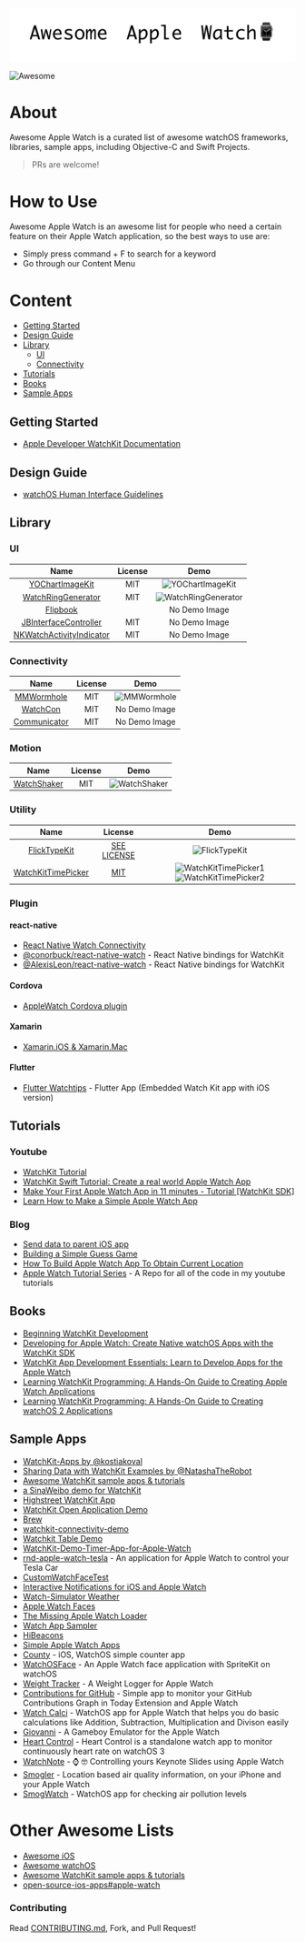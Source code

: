 ![logo](image/awesome-apple-watch.png)

<img src="https://awesome.re/badge.svg" alt="Awesome">

# About

Awesome Apple Watch is a curated list of awesome watchOS frameworks, libraries, sample apps, including Objective-C and Swift Projects.

> PRs are welcome! 

# How to Use

Awesome Apple Watch is an awesome list for people who need a certain feature on their Apple Watch application, so the best ways to use are:

* Simply press command + F to search for a keyword
* Go through our Content Menu

# Content

* [Getting Started](#getting-started)
* [Design Guide](#design-guide)
* [Library](#library)
    * [UI](#ui)
    * [Connectivity](#connectivity)
* [Tutorials](#tutorials)
* [Books](#books)
* [Sample Apps](#sample-apps)

## Getting Started

* [Apple Developer WatchKit Documentation](https://developer.apple.com/documentation/watchkit)

## Design Guide

* [watchOS Human Interface Guidelines](https://developer.apple.com/design/human-interface-guidelines/watchos/overview/themes/)

## Library

### UI

| Name | License | Demo |
|:----:|:-------:|:----:|
| [YOChartImageKit](https://github.com/yasuoza/YOChartImageKit) | MIT | ![YOChartImageKit](https://raw.githubusercontent.com/yasuoza/YOChartImageKit/assets/images/watchos/all.png) |
| [WatchRingGenerator](https://github.com/radianttap/WatchRingGenerator) | MIT | ![WatchRingGenerator](https://github.com/radianttap/WatchRingGenerator/blob/master/screen.png) |
| [Flipbook](https://github.com/frosty/Flipbook) | | No Demo Image |
| [JBInterfaceController](https://github.com/mikeswanson/JBInterfaceController) | MIT | No Demo Image |
| [NKWatchActivityIndicator](https://github.com/NilStack/NKWatchActivityIndicator) | MIT | No Demo Image |

### Connectivity

| Name | License | Demo |
|:----:|:-------:|:----:|
| [MMWormhole](https://github.com/mutualmobile/MMWormhole) | MIT | ![MMWormhole](https://github.com/mutualmobile/MMWormhole/blob/master/MMWormhole.gif) |
| [WatchCon](https://github.com/abdullahselek/WatchCon) | MIT | No Demo Image |
| [Communicator](https://github.com/KaneCheshire/Communicator) | MIT | No Demo Image |

### Motion

| Name | License | Demo |
|:----:|:-------:|:----:|
| [WatchShaker](https://github.com/ezefranca/WatchShaker) | MIT | ![WatchShaker](https://raw.githubusercontent.com/ezefranca/WatchShaker/master/giphy%20(1).gif) |

### Utility

| Name | License | Demo |
|:----:|:-------:|:----:|
| [FlickTypeKit](https://github.com/FlickType/FlickTypeKit) | [SEE LICENSE](https://github.com/FlickType/FlickTypeKit/blob/master/LICENSE.md) | ![FlickTypeKit](https://github.com/FlickType/FlickTypeKit/raw/master/screenshot-header.png) |
| [WatchKitTimePicker](https://github.com/calda/WatchKitTimePicker) | [MIT](https://github.com/calda/WatchKitTimePicker/blob/master/LICENSE) | ![WatchKitTimePicker1](https://github.com/calda/WatchKitTimePicker/raw/master/images/watchkit%20time%20picker%2012hr.gif) ![WatchKitTimePicker2](https://github.com/calda/WatchKitTimePicker/raw/master/images/watchkit%20time%20picker%2024hr.gif)|

### Plugin

#### react-native

* [React Native Watch Connectivity](https://github.com/mtford90/react-native-watch-connectivity)
* [@conorbuck/react-native-watch](https://github.com/conorbuck/react-native-watch) - React Native bindings for WatchKit
* [@AlexisLeon/react-native-watch](https://github.com/AlexisLeon/react-native-watch) - React Native bindings for WatchKit

#### Cordova

* [AppleWatch Cordova plugin](https://github.com/Telerik-Verified-Plugins/AppleWatch)

#### Xamarin

* [Xamarin.iOS & Xamarin.Mac](https://github.com/xamarin/xamarin-macios)

#### Flutter

* [Flutter Watchtips](https://github.com/magnatronus/flutter-watchtips) - Flutter App (Embedded Watch Kit app with iOS version)

## Tutorials

### Youtube

* [WatchKit Tutorial](https://www.youtube.com/watch?v=MAMAqvjPWxo&list=PLveAIogCrRlX2KIm8rfytPArufhV9knnV)
* [WatchKit Swift Tutorial: Create a real world Apple Watch App](https://www.youtube.com/watch?v=sZAT8wNJnF0)
* [Make Your First Apple Watch App in 11 minutes - Tutorial [WatchKit SDK]](https://www.youtube.com/watch?v=MeGArZtbGZ8)
* [Learn How to Make a Simple Apple Watch App](https://www.youtube.com/watch?v=_l393Xm-qsU)

### Blog

* [Send data to parent iOS app](https://kristina.io/send-data-to-parent-ios-app/)
* [Building a Simple Guess Game](https://www.appcoda.com/watchkit-introduction-tutorial/)
* [How To Build Apple Watch App To Obtain Current Location](https://www.spaceotechnologies.com/build-apple-watch-app-watchkit-tutorial/)
* [Apple Watch Tutorial Series](https://github.com/randomite/AppleWatchTutorialSeries) - A Repo for all of the code in my youtube tutorials

## Books

* [Beginning WatchKit Development](https://www.amazon.com/Beginning-WatchKit-Development-Cory-Bohon/dp/1542751438?SubscriptionId=AKIAILSHYYTFIVPWUY6Q&tag=duckduckgo-d-20&linkCode=xm2&camp=2025&creative=165953&creativeASIN=1542751438)
* [Developing for Apple Watch: Create Native watchOS Apps with the WatchKit SDK](https://www.amazon.com/Developing-Apple-Watch-watchOS-WatchKit/dp/168050133X?SubscriptionId=AKIAILSHYYTFIVPWUY6Q&tag=duckduckgo-d-20&linkCode=xm2&camp=2025&creative=165953&creativeASIN=168050133X)
* [WatchKit App Development Essentials: Learn to Develop Apps for the Apple Watch](https://www.amazon.com/WatchKit-App-Development-Essentials-Develop/dp/1512302570?SubscriptionId=AKIAILSHYYTFIVPWUY6Q&tag=duckduckgo-d-20&linkCode=xm2&camp=2025&creative=165953&creativeASIN=1512302570)
* [Learning WatchKit Programming: A Hands-On Guide to Creating Apple Watch Applications](https://www.amazon.com/Learning-WatchKit-Programming-Hands-Applications/dp/0134195442?SubscriptionId=AKIAILSHYYTFIVPWUY6Q&tag=duckduckgo-d-20&linkCode=xm2&camp=2025&creative=165953&creativeASIN=0134195442)
* [Learning WatchKit Programming: A Hands-On Guide to Creating watchOS 2 Applications](https://www.amazon.com/Learning-WatchKit-Programming-Hands-Applications-ebook/dp/B018F3JUFE?SubscriptionId=AKIAILSHYYTFIVPWUY6Q&tag=duckduckgo-d-20&linkCode=xm2&camp=2025&creative=165953&creativeASIN=B018F3JUFE)

## Sample Apps

* [WatchKit-Apps by @kostiakoval](https://github.com/kostiakoval/WatchKit-Apps)
* [Sharing Data with WatchKit Examples by @NatashaTheRobot](https://github.com/NatashaTheRobot/watchkit)
* [Awesome WatchKit sample apps & tutorials](https://github.com/sanketfirodiya/sample-watchkit-apps)
* [a SinaWeibo demo for WatchKit](https://github.com/kof97500/SinaWeibo-WatchKit)
* [Highstreet WatchKit App](https://github.com/GetHighstreet/HighstreetWatchApp)
* [WatchKit Open Application Demo](https://github.com/NatashaTheRobot/WatchKitOpenApplicationDemo)
* [Brew](https://github.com/contentful-graveyard/ContentfulWatchKitExample)
* [watchkit-connectivity-demo](https://github.com/swilliams/watchkit-connectivity-demo)
* [Watchkit Table Demo](https://github.com/NatashaTheRobot/WatchKitTableDemo)
* [WatchKit-Demo-Timer-App-for-Apple-Watch](https://github.com/PaulSolt/WatchKit-Demo-Timer-App-for-Apple-Watch)
* [rnd-apple-watch-tesla](https://github.com/eleks/rnd-apple-watch-tesla) - An application for Apple Watch to control your Tesla Car
* [CustomWatchFaceTest](https://github.com/hamzasood/CustomWatchFaceTest)
* [Interactive Notifications for iOS and Apple Watch](https://github.com/appcelerator-developer-relations/appc-sample-notifywatch)
* [Watch-Simulator Weather](https://github.com/tylersimko/WatchSimulatorWeather)
* [Apple Watch Faces](https://github.com/orff/AppleWatchFaces)
* [The Missing Apple Watch Loader](https://github.com/ezefranca/the-missing-apple-watch-loader)
* [Watch App Sampler](https://github.com/wangyanchang21/Watch-App-Sampler)
* [HiBeacons](https://github.com/nicktoumpelis/HiBeacons)
* [Simple Apple Watch Apps](https://github.com/JoeyTawadrous/Simple-Apple-Watch-Apps)
* [County](https://github.com/ColdGrub1384/County) - iOS, WatchOS simple counter app
* [WatchOSFace](https://github.com/JackLee1071426378/WatchOSFace) - An Apple Watch face application with SpriteKit on watchOS
* [Weight Tracker](https://github.com/Jackson-S/weight-tracker) - A Weight Logger for Apple Watch
* [Contributions for GitHub](https://github.com/JustinFincher/GitHubContributionsiOS) - Simple app to monitor your GitHub Contributions Graph in Today Extension and Apple Watch
* [Watch Calci](https://github.com/vikasrs4u/Watch-Calci) - WatchOS app for Apple Watch that helps you do basic calculations like Addition, Subtraction, Multiplication and Divison easily
* [Giovanni](https://github.com/gabrieloc/GIOVANNI) - A Gameboy Emulator for the Apple Watch
* [Heart Control](https://github.com/thomaspaulmann/HeartControl) - Heart Control is a standalone watch app to monitor continuously heart rate on watchOS 3
* [WatchNote](https://github.com/ezefranca/watchpresenter) - ⌚️ 🤓 Controlling yours Keynote Slides using Apple Watch
* [Smogler](https://github.com/vasarhelyia/Smogler) - Location based air quality information, on your iPhone and your Apple Watch
* [SmogWatch](https://github.com/mackuba/SmogWatch) - WatchOS app for checking air pollution levels

# Other Awesome Lists

* [Awesome iOS](https://github.com/vsouza/awesome-ios)
* [Awesome watchOS](https://github.com/yenchenlin/awesome-watchos)
* [Awesome WatchKit sample apps & tutorials](https://github.com/sanketfirodiya/sample-watchkit-apps)
* [open-source-ios-apps#apple-watch](https://github.com/dkhamsing/open-source-ios-apps#apple-watch)

### Contributing

Read [CONTRIBUTING.md](https://github.com/738/awesome-apple-watch/blob/master/CONTRIBUTING.md), Fork, and Pull Request!
